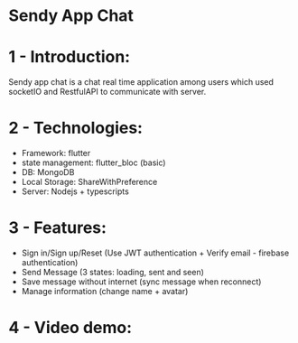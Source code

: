 # Sendy App Chat

# 1 - Introduction:
Sendy app chat is a chat real time application among users which used socketIO and RestfulAPI to communicate with server. 

# 2 - Technologies:
- Framework: flutter
- state management: flutter_bloc (basic)
- DB: MongoDB
- Local Storage: ShareWithPreference
- Server: Nodejs + typescripts

# 3 - Features:
- Sign in/Sign up/Reset (Use JWT authentication + Verify email - firebase authentication)
- Send Message (3 states: loading, sent and seen)
- Save message without internet (sync message when reconnect)
- Manage information (change name + avatar)

# 4 - Video demo:
